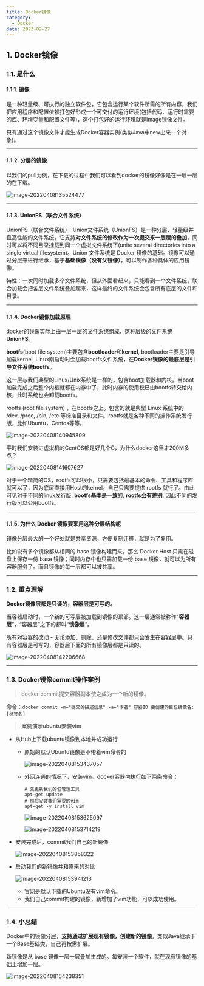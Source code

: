 ```yaml
---
title: Docker镜像
category:
  - Docker
date: 2023-02-27
---
```


<!-- more -->

## 1. Docker镜像

### 1.1. 是什么

#### 1.1.1. 镜像

是一种轻量级、可执行的独立软件包，它包含运行某个软件所需的所有内容，我们把应用程序和配置依赖打包好形成一个可交付的运行环境(包括代码、运行时需要的库、环境变量和配置文件等)，这个打包好的运行环境就是image镜像文件。

只有通过这个镜像文件才能生成Docker容器实例(类似Java中new出来一个对象)。

---

#### 1.1.2. 分层的镜像

以我们的pull为例，在下载的过程中我们可以看到docker的镜像好像是在一层一层的在下载。

![image-20220408135524477](https://studyimages.oss-cn-beijing.aliyuncs.com/img/Docker/Base2/image-20220408135524477.png)

---

#### 1.1.3. UnionFS（联合文件系统）

UnionFS（联合文件系统）：Union文件系统（UnionFS）是一种分层、轻量级并且高性能的文件系统，它支持**对文件系统的修改作为一次提交来一层层的叠加**，同时可以将不同目录挂载到同一个虚拟文件系统下(unite several directories into a single virtual filesystem)。Union 文件系统是 Docker 镜像的基础。镜像可以通过分层来进行继承，基于**基础镜像（没有父镜像）**，可以制作各种具体的应用镜像。

特性：一次同时加载多个文件系统，但从外面看起来，只能看到一个文件系统，联合加载会把各层文件系统叠加起来，这样最终的文件系统会包含所有底层的文件和目录。

---

#### 1.1.4. Docker镜像加载原理

docker的镜像实际上由一层一层的文件系统组成，这种层级的文件系统**UnionFS**。

**bootfs**(boot file system)主要包含**bootloader**和**kernel**, bootloader主要是引导加载kernel, Linux刚启动时会加载bootfs文件系统，在**Docker镜像的最底层是引导文件系统bootfs**。

这一层与我们典型的Linux/Unix系统是一样的，包含boot加载器和内核。当boot加载完成之后整个内核就都在内存中了，此时内存的使用权已由bootfs转交给内核，此时系统也会卸载bootfs。

rootfs (root file system) ，在bootfs之上。包含的就是典型 Linux 系统中的 /dev, /proc, /bin, /etc 等标准目录和文件。rootfs就是各种不同的操作系统发行版，比如Ubuntu，Centos等等。

![image-20220408140945809](https://studyimages.oss-cn-beijing.aliyuncs.com/img/Docker/Base2/image-20220408140945809.png)

平时我们安装进虚拟机的CentOS都是好几个G，为什么docker这里才200M多点？

![image-20220408141607627](https://studyimages.oss-cn-beijing.aliyuncs.com/img/Docker/Base2/image-20220408141607627.png)

对于一个精简的OS，rootfs可以很小，只需要包括最基本的命令、工具和程序库就可以了，因为底层直接用Host的kernel，自己只需要提供 rootfs 就行了。由此可见对于不同的linux发行版, **bootfs基本是一致**的, **rootfs会有差别**, 因此不同的发行版可以公用bootfs。

---

#### 1.1.5. 为什么 Docker 镜像要采用这种分层结构呢

镜像分层最大的一个好处就是共享资源，方便复制迁移，就是为了复用。

比如说有多个镜像都从相同的 base 镜像构建而来，那么 Docker Host 只需在磁盘上保存一份 base 镜像；同时内存中也只需加载一份 base 镜像，就可以为所有容器服务了。而且镜像的每一层都可以被共享。

---

### 1.2. 重点理解

**Docker镜像层都是只读的，容器层是可写的。**

当容器启动时，一个新的可写层被加载到镜像的顶部。这一层通常被称作“**容器层**”，“容器层”之下的都叫“**镜像层**”。

所有对容器的改动 - 无论添加、删除、还是修改文件都只会发生在容器层中。只有容器层是可写的，容器层下面的所有镜像层都是只读的。

![image-20220408142206668](https://studyimages.oss-cn-beijing.aliyuncs.com/img/Docker/Base2/image-20220408142206668.png)

---

### 1.3. Docker镜像commit操作案例

> docker commit提交容器副本使之成为一个新的镜像。

命令：`docker commit -m="提交的描述信息" -a="作者" 容器ID 要创建的目标镜像名:[标签名]`

> **案例演示ubuntu安装vim**

- 从Hub上下载ubuntu镜像到本地并成功运行
  - 原始的默认Ubuntu镜像是不带着vim命令的

    ![image-20220408153437057](https://studyimages.oss-cn-beijing.aliyuncs.com/img/Docker/Base2/image-20220408153437057.png)

  - 外网连通的情况下，安装vim。docker容器内执行如下两条命令：

    ```
    # 先更新我们的包管理工具
    apt-get update
    # 然后安装我们需要的vim
    apt-get -y install vim
    ```

    ![image-20220408153625097](https://studyimages.oss-cn-beijing.aliyuncs.com/img/Docker/Base2/image-20220408153625097.png)

    ![image-20220408153714219](https://studyimages.oss-cn-beijing.aliyuncs.com/img/Docker/Base2/image-20220408153714219.png)

- 安装完成后，commit我们自己的新镜像

  ![image-20220408153858322](https://studyimages.oss-cn-beijing.aliyuncs.com/img/Docker/Base2/image-20220408153858322.png)

- 启动我们的新镜像并和原来的对比

  ![image-20220408153941213](https://studyimages.oss-cn-beijing.aliyuncs.com/img/Docker/Base2/image-20220408153941213.png)

  - 官网是默认下载的Ubuntu没有vim命令。
  - 我们自己commit构建的镜像，新增加了vim功能，可以成功使用。

---

### 1.4. 小总结

Docker中的镜像分层，**支持通过扩展现有镜像，创建新的镜像**。类似Java继承于一个Base基础类，自己再按需扩展。

新镜像是从 base 镜像一层一层叠加生成的。每安装一个软件，就在现有镜像的基础上增加一层。

![image-20220408154238351](https://studyimages.oss-cn-beijing.aliyuncs.com/img/Docker/Base2/image-20220408154238351.png)



